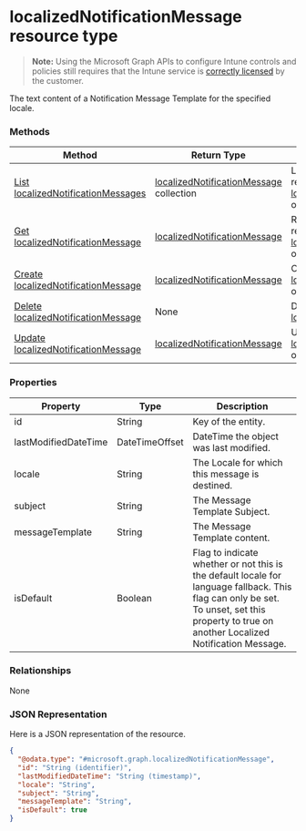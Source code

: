 ﻿# localizedNotificationMessage resource type

> **Note:** Using the Microsoft Graph APIs to configure Intune controls and policies still requires that the Intune service is [correctly licensed](https://go.microsoft.com/fwlink/?linkid=839381) by the customer.

The text content of a Notification Message Template for the specified locale.
### Methods
|Method|Return Type|Description|
|---|---|---|
|[List localizedNotificationMessages](../api/intune_deviceconfig_localizednotificationmessage_list.md)|[localizedNotificationMessage](../resources/intune_deviceconfig_localizednotificationmessage.md) collection|List properties and relationships of the [localizedNotificationMessage](../resources/intune_deviceconfig_localizednotificationmessage.md) objects.|
|[Get localizedNotificationMessage](../api/intune_deviceconfig_localizednotificationmessage_get.md)|[localizedNotificationMessage](../resources/intune_deviceconfig_localizednotificationmessage.md)|Read properties and relationships of the [localizedNotificationMessage](../resources/intune_deviceconfig_localizednotificationmessage.md) object.|
|[Create localizedNotificationMessage](../api/intune_deviceconfig_localizednotificationmessage_create.md)|[localizedNotificationMessage](../resources/intune_deviceconfig_localizednotificationmessage.md)|Create a new [localizedNotificationMessage](../resources/intune_deviceconfig_localizednotificationmessage.md) object.|
|[Delete localizedNotificationMessage](../api/intune_deviceconfig_localizednotificationmessage_delete.md)|None|Deletes a [localizedNotificationMessage](../resources/intune_deviceconfig_localizednotificationmessage.md).|
|[Update localizedNotificationMessage](../api/intune_deviceconfig_localizednotificationmessage_update.md)|[localizedNotificationMessage](../resources/intune_deviceconfig_localizednotificationmessage.md)|Update the properties of a [localizedNotificationMessage](../resources/intune_deviceconfig_localizednotificationmessage.md) object.|

### Properties
|Property|Type|Description|
|---|---|---|
|id|String|Key of the entity.|
|lastModifiedDateTime|DateTimeOffset|DateTime the object was last modified.|
|locale|String|The Locale for which this message is destined.|
|subject|String|The Message Template Subject.|
|messageTemplate|String|The Message Template content.|
|isDefault|Boolean|Flag to indicate whether or not this is the default locale for language fallback. This flag can only be set. To unset, set this property to true on another Localized Notification Message.|

### Relationships
None
### JSON Representation
Here is a JSON representation of the resource.
<!-- {
  "blockType": "resource",
  "keyProperty": "id",
  "@odata.type": "microsoft.graph.localizedNotificationMessage"
}
-->
```json
{
  "@odata.type": "#microsoft.graph.localizedNotificationMessage",
  "id": "String (identifier)",
  "lastModifiedDateTime": "String (timestamp)",
  "locale": "String",
  "subject": "String",
  "messageTemplate": "String",
  "isDefault": true
}
```



